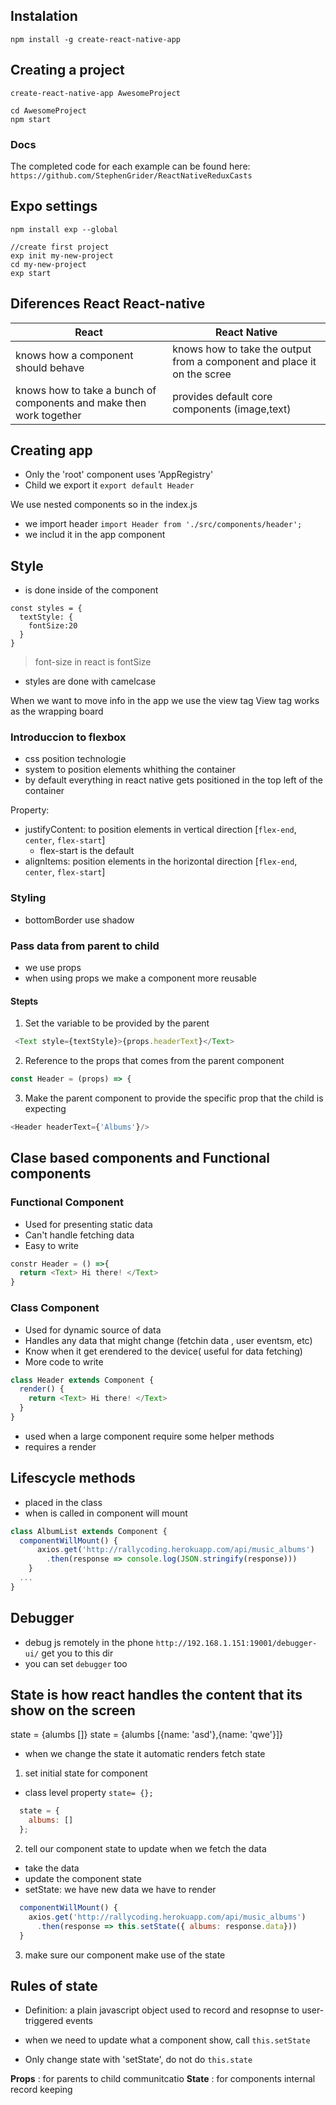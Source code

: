 ## Instalation

`npm install -g create-react-native-app`

## Creating a project

```
create-react-native-app AwesomeProject

cd AwesomeProject
npm start
```


### Docs

The completed code for each example can be found here: `https://github.com/StephenGrider/ReactNativeReduxCasts`

## Expo settings

```
npm install exp --global

//create first project
exp init my-new-project
cd my-new-project
exp start
```

## Diferences React React-native

| React| React Native|
|--|---|
|knows how a component should behave|knows how to take the output from a component and place it on the scree|
|knows how to take a bunch of components and make then work together|provides default core components (image,text)|


## Creating app

- Only the 'root' component uses 'AppRegistry'
- Child we export it `export default Header`

We use nested components so in the index.js
- we import header `import Header from './src/components/header';`
- we includ it in the app component

## Style

- is done inside of the component
```
const styles = {
  textStyle: {
    fontSize:20
  }
}
```
> font-size in react is fontSize
- styles are done with camelcase

When we want to move info in the app we use the view tag
View tag works as the wrapping board

### Introduccion to flexbox

- css position technologie
- system to position elements whithing the container
- by default everything in react native gets positioned in the top left of the container

Property:
- justifyContent: to position elements in vertical direction [`flex-end`, `center`, `flex-start`]
  - flex-start is the default
- alignItems: position elements in the horizontal direction [`flex-end`, `center`, `flex-start`]

### Styling

- bottomBorder use shadow

### Pass data from parent to child

- we use props
- when using props we make a component more reusable

#### Stepts

1. Set the variable to be provided by the parent
```js
 <Text style={textStyle}>{props.headerText}</Text>
```
2. Reference to the props that comes from the parent component
```js
const Header = (props) => {
```
3. Make the parent component to provide the specific prop that the child is expecting
```js
<Header headerText={'Albums'}/>
```

## Clase based components and Functional components

### Functional Component

- Used for presenting static data
- Can't handle fetching data
- Easy to write

```js
constr Header = () =>{
  return <Text> Hi there! </Text>
}

```

### Class Component
- Used for dynamic source of data
- Handles any data that might change (fetchin data , user eventsm, etc)
- Know when it get erendered to the device( useful for data fetching)
- More code to write

```js
class Header extends Component {
  render() {
    return <Text> Hi there! </Text>
  }
}

```
- used when a large component require some helper methods
- requires a render

## Lifescycle methods

- placed in the class
- when is called in component will mount

```js
class AlbumList extends Component {
  componentWillMount() {
      axios.get('http://rallycoding.herokuapp.com/api/music_albums')
        .then(response => console.log(JSON.stringify(response)))
    }
  ...
}
```

## Debugger

- debug js remotely in the phone `http://192.168.1.151:19001/debugger-ui/` get you to this dir
- you can set `debugger` too

## State is how react handles the content that its show on the screen

state = {alumbs []}
state = {alumbs [{name: 'asd'},{name: 'qwe'}]}

- when we change the state it automatic renders
fetch state

1. set initial state for component
  - class level property `state= {};`
  ```js
    state = {
      albums: []
    };
  ```

2. tell our component state to update when we fetch the data
  - take the data
  - update the component state
  - setState: we have new data we have to render
  ```js
    componentWillMount() {
      axios.get('http://rallycoding.herokuapp.com/api/music_albums')
        .then(response => this.setState({ albums: response.data}))
    }
  ```
3. make sure our component make use of the state


## Rules of state

- Definition: a plain javascript object used to record and resopnse to user-triggered events

- when we need to update what a component show, call  `this.setState`

- Only change state with 'setState', do not do `this.state`

**Props** : for parents to child communitcatio
**State** : for components internal record keeping